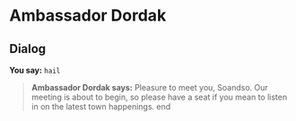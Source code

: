 # Ambassador Dordak
## Dialog

**You say:** `hail`



>**Ambassador Dordak says:** Pleasure to meet you, Soandso. Our meeting is about to begin, so please have a seat if you mean to listen in on the latest town happenings.
end
